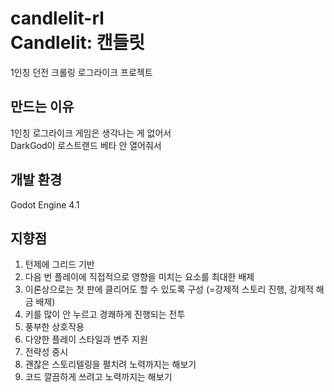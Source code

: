 # candlelit-rl <br> Candlelit: 캔들릿
1인칭 던전 크롤링 로그라이크 프로젝트

## 만드는 이유
1인칭 로그라이크 게임은 생각나는 게 없어서
<br>
DarkGod이 로스트랜드 베타 안 열어줘서

## 개발 환경
Godot Engine 4.1

## 지향점
1. 턴제에 그리드 기반
2. 다음 번 플레이에 직접적으로 영향을 미치는 요소를 최대한 배제
3. 이론상으로는 첫 판에 클리어도 할 수 있도록 구성 (=강제적 스토리 진행, 강제적 해금 배제)
4. 키를 많이 안 누르고 경쾌하게 진행되는 전투
5. 풍부한 상호작용
6. 다양한 플레이 스타일과 변주 지원
7. 전략성 중시
8. 괜찮은 스토리텔링을 펼치려 노력까지는 해보기
9. 코드 깔끔하게 쓰려고 노력까지는 해보기

